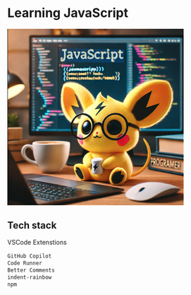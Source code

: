 # Learning JavaScript

<img src = https://github.com/ersu-amine/js-learning/blob/main/js-pika.png width = 400></img>
## Tech stack
VSCode Extenstions

    GitHub Copilot
    Code Runner 
    Better Comments
    indent-rainbow
    npm
  
